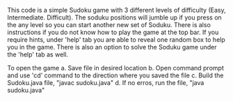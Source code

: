 This code is a simple Sudoku game with 3 different levels of difficulty (Easy, Intermediate. Difficult). 
The soduku positions will jumble up if you press on the any level so you can start another new set of Soduku.
There is also instructions if you do not know how to play the game at the top bar. 
If you require hints, under 'help' tab you are able to reveal one random box to help you in the game. There is also an option to solve the Soduku game under the 'help' tab as well. 

To open the game
a. Save file in desired location
b. Open command prompt and use 'cd' command to the direction where you saved the file
c. Build the Sudoku.java file, "javac sudoku.java"
d. If no erros, run the file, "java sudoku.java"
